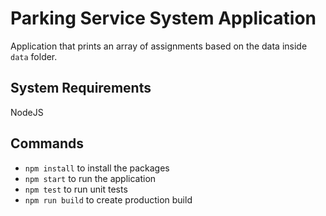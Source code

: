 # Parking Service System Application

Application that prints an array of assignments based on the data inside `data` folder.

## System Requirements

NodeJS

## Commands

- `npm install` to install the packages
- `npm start` to run the application
- `npm test` to run unit tests
- `npm run build` to create production build
